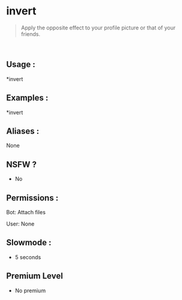 # invert

> Apply the opposite effect to your profile picture or that of your friends.

<br>

## Usage :

*invert

## Examples :

*invert

## Aliases :

None

## NSFW ?

- No

## Permissions :

Bot: Attach files
<br>

User: None

## Slowmode :

- 5 seconds

## Premium Level

- No premium